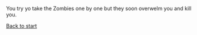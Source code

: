 You try yo take the Zombies one by one but they soon overwelm you and kill you.

[Back to start](../start.md)